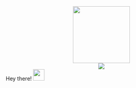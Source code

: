 <div id="header" align="center">
  <img src="https://media.giphy.com/media/vLlpbDafjgHystuJ0a/giphy.gif" width="150"/>
</div>
<div id="badges" align="center">
  <a href="https://www.linkedin.com/in/ahmad-ismael-601162244/">
<img src="https://img.shields.io/badge/LinkedIn-blue?logo=linkedin&logoColor=white&style=for-the-badge">
  </a>

</div>
  Hey there!
  <img src="https://media.giphy.com/media/hvRJCLFzcasrR4ia7z/giphy.gif" width="30px"/>
</h1>

